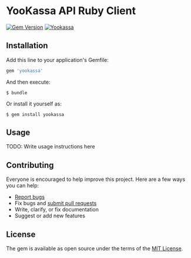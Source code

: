 # YooKassa API Ruby Client

[![Gem Version][gem-badger]][gem]
[![Yookassa](https://circleci.com/gh/paderinandrey/yookassa.svg?style=svg)](https://circleci.com/gh/paderinandrey/yookassa)

[gem-badger]: https://img.shields.io/gem/v/yookassa.svg?style=flat&color=blue
[gem]: https://rubygems.org/gems/yookassa

## Installation

Add this line to your application's Gemfile:

```ruby
gem 'yookassa'
```

And then execute:

    $ bundle

Or install it yourself as:

    $ gem install yookassa

## Usage

TODO: Write usage instructions here

## Contributing

Everyone is encouraged to help improve this project. Here are a few ways you can help:

- [Report bugs](https://github.com/paderinandrey/yookassa/issues)
- Fix bugs and [submit pull requests](https://github.com/paderinandrey/yookassa/pulls)
- Write, clarify, or fix documentation
- Suggest or add new features

## License

The gem is available as open source under the terms of the [MIT License](https://opensource.org/licenses/MIT).
